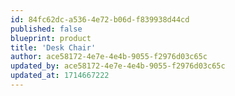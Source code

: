 ```yaml
---
id: 84fc62dc-a536-4e72-b06d-f839938d44cd
published: false
blueprint: product
title: 'Desk Chair'
author: ace58172-4e7e-4e4b-9055-f2976d03c65c
updated_by: ace58172-4e7e-4e4b-9055-f2976d03c65c
updated_at: 1714667222
---
```

